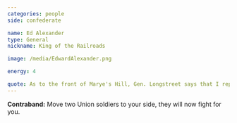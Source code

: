 ```yaml
---
categories: people
side: confederate

name: Ed Alexander
type: General
nickname: King of the Railroads

image: /media/EdwardAlexander.png

energy: 4

quote: As to the front of Marye's Hill, Gen. Longstreet says that I reported to him that a chicken could not find room to scratch where I could not rake the ground.
---
```


**Contraband:** Move two Union soldiers to your side, they will now fight for you.
